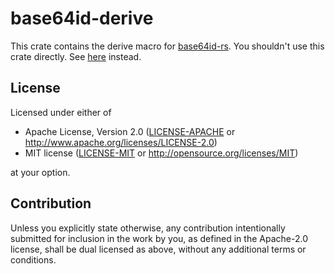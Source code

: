 # base64id-derive

This crate contains the derive macro for [base64id-rs](https://github.com/shauncksm/base64id-rs). You shouldn't use this crate directly. See [here](https://crates.io/crates/base64id) instead.

## License
Licensed under either of

 * Apache License, Version 2.0
   ([LICENSE-APACHE](LICENSE-APACHE) or http://www.apache.org/licenses/LICENSE-2.0)
 * MIT license
   ([LICENSE-MIT](LICENSE-MIT) or http://opensource.org/licenses/MIT)

at your option.

## Contribution
Unless you explicitly state otherwise, any contribution intentionally submitted
for inclusion in the work by you, as defined in the Apache-2.0 license, shall be
dual licensed as above, without any additional terms or conditions.